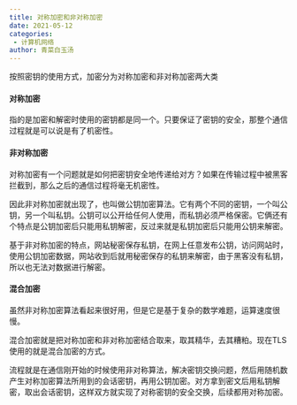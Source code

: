 ```yaml
---
title: 对称加密和非对称加密
date: 2021-05-12
categories:
 - 计算机网络
author: 青菜白玉汤
---
```

按照密钥的使用方式，加密分为对称加密和非对称加密两大类
<!-- more -->

#### 对称加密
指的是加密和解密时使用的密钥都是同一个。只要保证了密钥的安全，那整个通信过程就是可以说是有了机密性。


#### 非对称加密
对称加密有一个问题就是如何把密钥安全地传递给对方？如果在传输过程中被黑客拦截到，那么之后的通信过程将毫无机密性。

因此非对称加密就出现了，也叫做公钥加密算法。它有两个不同的密钥，一个叫公钥，另一个叫私钥。公钥可以公开给任何人使用，而私钥必须严格保密。它俩还有个特点是公钥加密后只能用私钥解密，反过来就是私钥加密后只能用公钥来解密。

基于非对称加密的特点，网站秘密保存私钥，在网上任意发布公钥，访问网站时，使用公钥加密数据，网站收到后就用秘密保存的私钥来解密，由于黑客没有私钥，所以也无法对数据进行解密。

#### 混合加密
虽然非对称加密算法看起来很好用，但是它是基于复杂的数学难题，运算速度很慢。

混合加密就是把对称加密和非对称加密结合取来，取其精华，去其糟粕。现在TLS使用的就是混合加密的方式。

流程就是在通信刚开始的时候使用非对称算法，解决密钥交换问题，然后用随机数产生对称加密算法所用到的会话密钥，再用公钥加密。对方拿到密文后用私钥解密，取出会话密钥，这样双方就实现了对称密钥的安全交换，后续都用对称加密。